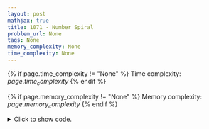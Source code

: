 ```yaml
---
layout: post
mathjax: true
title: 1071 - Number Spiral
problem_url: None
tags: None
memory_complexity: None
time_complexity: None
---
```




{% if page.time_complexity != "None" %}
Time complexity: ${{ page.time_complexity }}$
{% endif %}

{% if page.memory_complexity != "None" %}
Memory complexity: ${{ page.memory_complexity }}$
{% endif %}

<details>
<summary>
<p style="display:inline">Click to show code.</p>
</summary>
```cpp
{% raw %}
using namespace std;
using ll = long long;
using ii = pair<ll, ll>;
ll manhattan(ii a, ii b)
{
    return abs(a.first - b.first) + abs(a.second - b.second);
}
ll solve(ll row, ll col)
{
    ll level = max(row, col);
    ll dir = level % 2;
    ll startv = (level - 1) * (level - 1) + 1;
    ii startp = (dir ? make_pair(level, 1LL) : make_pair(1LL, level));
    ll dist = manhattan(startp, {row, col});
    return startv + dist;
}
int main(void)
{
    ll t, x, y;
    cin >> t;
    while (t--)
    {
        cin >> y >> x;
        cout << solve(y, x) << endl;
    }
    return 0;
}

{% endraw %}
```
</details>

